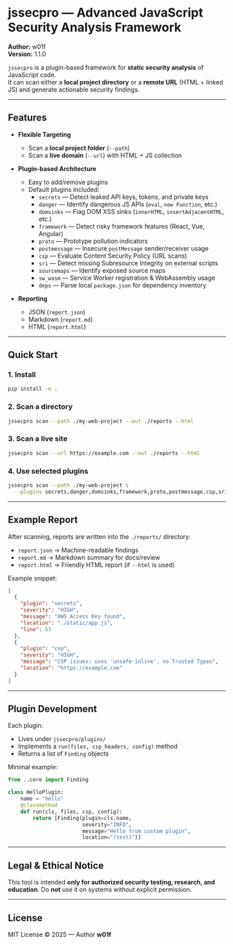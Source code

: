 # jssecpro — Advanced JavaScript Security Analysis Framework

**Author:** w01f  
**Version:** 1.1.0  

`jssecpro` is a plugin-based framework for **static security analysis** of JavaScript code.  
It can scan either a **local project directory** or a **remote URL** (HTML + linked JS) and generate actionable security findings.  

---

##  Features

- **Flexible Targeting**
  - Scan a **local project folder** (`--path`)
  - Scan a **live domain** (`--url`) with HTML + JS collection

- **Plugin-based Architecture**
  - Easy to add/remove plugins
  - Default plugins included:
    - `secrets` — Detect leaked API keys, tokens, and private keys
    - `danger` — Identify dangerous JS APIs (`eval`, `new Function`, etc.)
    - `domsinks` — Flag DOM XSS sinks (`innerHTML`, `insertAdjacentHTML`, etc.)
    - `framework` — Detect risky framework features (React, Vue, Angular)
    - `proto` — Prototype pollution indicators
    - `postmessage` — Insecure `postMessage` sender/receiver usage
    - `csp` — Evaluate Content Security Policy (URL scans)
    - `sri` — Detect missing Subresource Integrity on external scripts
    - `sourcemaps` — Identify exposed source maps
    - `sw_wasm` — Service Worker registration & WebAssembly usage
    - `deps` — Parse local `package.json` for dependency inventory

- **Reporting**
  - JSON (`report.json`)
  - Markdown (`report.md`)
  - HTML (`report.html`)

---

## Quick Start

### 1. Install
```bash
pip install -e .
````

### 2. Scan a directory

```bash
jssecpro scan --path ./my-web-project --out ./reports --html
```

### 3. Scan a live site

```bash
jssecpro scan --url https://example.com --out ./reports --html
```

### 4. Use selected plugins

```bash
jssecpro scan --path ./my-web-project \
  --plugins secrets,danger,domsinks,framework,proto,postmessage,csp,sri,sourcemaps,sw_wasm,deps
```

---

## Example Report

After scanning, reports are written into the `./reports/` directory:

* `report.json` → Machine-readable findings
* `report.md` → Markdown summary for docs/review
* `report.html` → Friendly HTML report (if `--html` is used)

Example snippet:

```json
[
  {
    "plugin": "secrets",
    "severity": "HIGH",
    "message": "AWS Access Key found",
    "location": "./static/app.js",
    "line": 53
  },
  {
    "plugin": "csp",
    "severity": "HIGH",
    "message": "CSP issues: uses 'unsafe-inline', no Trusted Types",
    "location": "https://example.com"
  }
]
```

---

## Plugin Development

Each plugin:

* Lives under `jssecpro/plugins/`
* Implements a `run(files, csp_headers, config)` method
* Returns a list of `Finding` objects

Minimal example:

```python
from ..core import Finding

class HelloPlugin:
    name = "hello"
    @classmethod
    def run(cls, files, csp, config):
        return [Finding(plugin=cls.name,
                        severity="INFO",
                        message="Hello from custom plugin",
                        location="(test)")]
```

---

## Legal & Ethical Notice

This tool is intended **only for authorized security testing, research, and education**.
Do **not** use it on systems without explicit permission.

---

## License

MIT License © 2025 — Author **w01f**